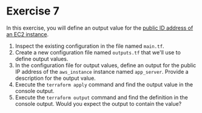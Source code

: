 # Exercise 7

In this exercise, you will define an output value for the [public ID address of an EC2 instance]([https://registry.terraform.io/providers/hashicorp/aws/latest/docs/resources/instance#attributes-reference](https://registry.terraform.io/providers/hashicorp/aws/latest/docs/resources/instance#public_ip)).

1. Inspect the existing configuration in the file named `main.tf`.
2. Create a new configuration file named `outputs.tf` that we'll use to define output values.
3. In the configuration file for output values, define an output for the public IP address of the `aws_instance` instance named `app_server`. Provide a description for the output value.
4. Execute the `terraform apply` command and find the output value in the console output.
5. Execute the `terraform output` command and find the definition in the console output. Would you expect the output to contain the value?
